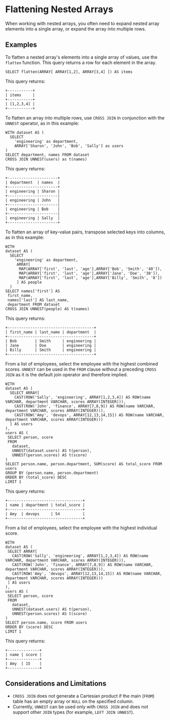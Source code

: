 # Flattening Nested Arrays<a name="flattening-arrays"></a>

When working with nested arrays, you often need to expand nested array elements into a single array, or expand the array into multiple rows\.

## Examples<a name="examples"></a>

To flatten a nested array's elements into a single array of values, use the `flatten` function\. This query returns a row for each element in the array\.

```
SELECT flatten(ARRAY[ ARRAY[1,2], ARRAY[3,4] ]) AS items
```

This query returns:

```
+-----------+
| items     |
+-----------+
| [1,2,3,4] |
+-----------+
```

To flatten an array into multiple rows, use `CROSS JOIN` in conjunction with the `UNNEST` operator, as in this example:

```
WITH dataset AS (
  SELECT
    'engineering' as department,
    ARRAY['Sharon', 'John', 'Bob', 'Sally'] as users
)
SELECT department, names FROM dataset
CROSS JOIN UNNEST(users) as t(names)
```

This query returns:

```
+----------------------+
| department  | names  |
+----------------------+
| engineering | Sharon |
+----------------------|
| engineering | John   |
+----------------------|
| engineering | Bob    |
+----------------------|
| engineering | Sally  |
+----------------------+
```

To flatten an array of key\-value pairs, transpose selected keys into columns, as in this example:

```
WITH
dataset AS (
  SELECT
    'engineering' as department,
     ARRAY[
      MAP(ARRAY['first', 'last', 'age'],ARRAY['Bob', 'Smith', '40']),
      MAP(ARRAY['first', 'last', 'age'],ARRAY['Jane', 'Doe', '30']),
      MAP(ARRAY['first', 'last', 'age'],ARRAY['Billy', 'Smith', '8'])
     ] AS people
  )
SELECT names['first'] AS
 first_name,
 names['last'] AS last_name,
 department FROM dataset
CROSS JOIN UNNEST(people) AS t(names)
```

This query returns:

```
+--------------------------------------+
| first_name | last_name | department  |
+--------------------------------------+
| Bob        | Smith     | engineering |
| Jane       | Doe       | engineering |
| Billy      | Smith     | engineering |
+--------------------------------------+
```

From a list of employees, select the employee with the highest combined scores\. `UNNEST` can be used in the `FROM` clause without a preceding `CROSS JOIN` as it is the default join operator and therefore implied\.

```
WITH
dataset AS (
  SELECT ARRAY[
    CAST(ROW('Sally', 'engineering', ARRAY[1,2,3,4]) AS ROW(name VARCHAR, department VARCHAR, scores ARRAY(INTEGER))),
    CAST(ROW('John', 'finance', ARRAY[7,8,9]) AS ROW(name VARCHAR, department VARCHAR, scores ARRAY(INTEGER))),
    CAST(ROW('Amy', 'devops', ARRAY[12,13,14,15]) AS ROW(name VARCHAR, department VARCHAR, scores ARRAY(INTEGER)))
  ] AS users
),
users AS (
 SELECT person, score
 FROM
   dataset,
   UNNEST(dataset.users) AS t(person),
   UNNEST(person.scores) AS t(score)
)
SELECT person.name, person.department, SUM(score) AS total_score FROM users
GROUP BY (person.name, person.department)
ORDER BY (total_score) DESC
LIMIT 1
```

This query returns:

```
+---------------------------------+
| name | department | total_score |
+---------------------------------+
| Amy  | devops     | 54          |
+---------------------------------+
```

From a list of employees, select the employee with the highest individual score\.

```
WITH
dataset AS (
 SELECT ARRAY[
   CAST(ROW('Sally', 'engineering', ARRAY[1,2,3,4]) AS ROW(name VARCHAR, department VARCHAR, scores ARRAY(INTEGER))),
   CAST(ROW('John', 'finance', ARRAY[7,8,9]) AS ROW(name VARCHAR, department VARCHAR, scores ARRAY(INTEGER))),
   CAST(ROW('Amy', 'devops', ARRAY[12,13,14,15]) AS ROW(name VARCHAR, department VARCHAR, scores ARRAY(INTEGER)))
 ] AS users
),
users AS (
 SELECT person, score
 FROM
   dataset,
   UNNEST(dataset.users) AS t(person),
   UNNEST(person.scores) AS t(score)
)
SELECT person.name, score FROM users
ORDER BY (score) DESC
LIMIT 1
```

This query returns:

```
+--------------+
| name | score |
+--------------+
| Amy  | 15    |
+--------------+
```

## Considerations and Limitations<a name="flattening-arrays-considerations"></a>
+ `CROSS JOIN` does not generate a Cartesian product if the main \(`FROM`\) table has an empty array or `NULL` on the specified column\.
+ Currently, `UNNEST` can be used only with `CROSS JOIN` and does not support other `JOIN` types \(for example, `LEFT JOIN UNNEST`\)\.